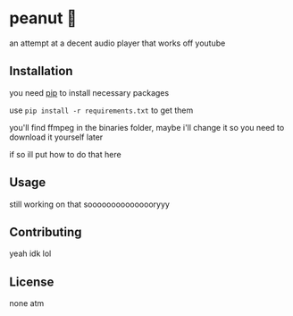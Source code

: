 # peanut 🥜

an attempt at a decent audio player that works off youtube

## Installation

you need [pip](https://pip.pypa.io/en/stable/) to install necessary packages

use `pip install -r requirements.txt` to get them

you'll find ffmpeg in the binaries folder, maybe i'll change it so you need to download it yourself later

if so ill put how to do that here

## Usage

still working on that sooooooooooooooryyy

## Contributing

yeah idk lol

## License

none atm